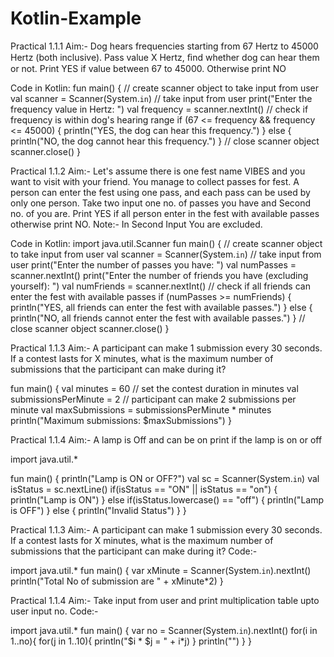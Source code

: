 # Kotlin-Example


Practical 1.1.1
Aim:- Dog hears frequencies starting from 67 Hertz to 45000 Hertz (both
inclusive).
Pass value X Hertz, ﬁnd whether dog can hear them or not.
Print YES if value between 67 to 45000. Otherwise print NO

Code in Kotlin:
fun main() {
// create scanner object to take input from user
val scanner = Scanner(System.`in`)
// take input from user
print("Enter the frequency value in Hertz: ")
val frequency = scanner.nextInt()
// check if frequency is within dog's hearing range
if (67 <= frequency && frequency <= 45000) {
println("YES, the dog can hear this frequency.")
} else {
println("NO, the dog cannot hear this frequency.")
}
// close scanner object
scanner.close()
}

Practical 1.1.2
Aim:- Let's assume there is one fest name VIBES and you want to visit with
your friend. You manage to collect passes for fest.
A person can enter the fest using one pass, and each pass can be used by
only one person.
Take two input one no. of passes you have and Second no. of you
are.
Print YES if all person enter in the fest with available passes
otherwise print NO.
Note:- In Second Input You are excluded.

Code in Kotlin:
import java.util.Scanner
fun main() {
// create scanner object to take input from user
val scanner = Scanner(System.`in`)
// take input from user
print("Enter the number of passes you have: ")
val numPasses = scanner.nextInt()
print("Enter the number of friends you have (excluding yourself): ")
val numFriends = scanner.nextInt()
// check if all friends can enter the fest with available passes
if (numPasses >= numFriends) {
println("YES, all friends can enter the fest with available passes.")
} else {
println("NO, all friends cannot enter the fest with available passes.")
}
// close scanner object
scanner.close()
}


Practical 1.1.3
Aim:- A participant can make 1 submission every 30 seconds. If a contest
lasts for X minutes, what is the maximum number of submissions that the
participant can make during it?

fun main() {
    val minutes = 60 // set the contest duration in minutes
    val submissionsPerMinute = 2 // participant can make 2 submissions per minute
    val maxSubmissions = submissionsPerMinute * minutes
    println("Maximum submissions: $maxSubmissions")
}



Practical 1.1.4
Aim:- A lamp is Off and can be on print if the lamp is on or off

import java.util.*

fun main() {
    println("Lamp is ON or OFF?")
    val sc = Scanner(System.`in`)
             val isStatus = sc.nextLine()
    if(isStatus == "ON" || isStatus == "on") {
        println("Lamp is ON")
    } else if(isStatus.lowercase() == "off") {
        println("Lamp is OFF")
    } else {
        println("Invalid Status")
    }
}



Practical 1.1.3
Aim:- A participant can make 1 submission every 30 seconds. If a contest lasts for X minutes, what is the maximum number of submissions that the participant can make during it?
Code:-

import java.util.*
fun main() {
    var xMinute = Scanner(System.`in`).nextInt()
    println("Total No of submission are " + xMinute*2)
}

Practical 1.1.4
Aim:- Take input from user and print multiplication table upto user input no.
Code:-

import java.util.*
fun main() {
    var no = Scanner(System.`in`).nextInt()
    for(i in 1..no){
      for(j in 1..10){
        println("$i * $j = " + i*j)
      }
      println("")
    }
}
